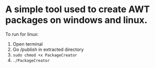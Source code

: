 # **A simple tool used to create AWT packages on windows and linux.**
To run for linux:
1. Open terminal
2. Go /publish in extracted directory
3. `sudo chmod +x PackageCreator`
4. `./PackageCreator`
